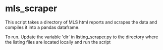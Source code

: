 # mls_scraper

This script takes a directory of MLS html reports and scrapes the data and compiles it into a pandas dataframe.

To run. Update the variable 'dir' in listing_scraper.py to the directory where the listing files are located locally and run the script
